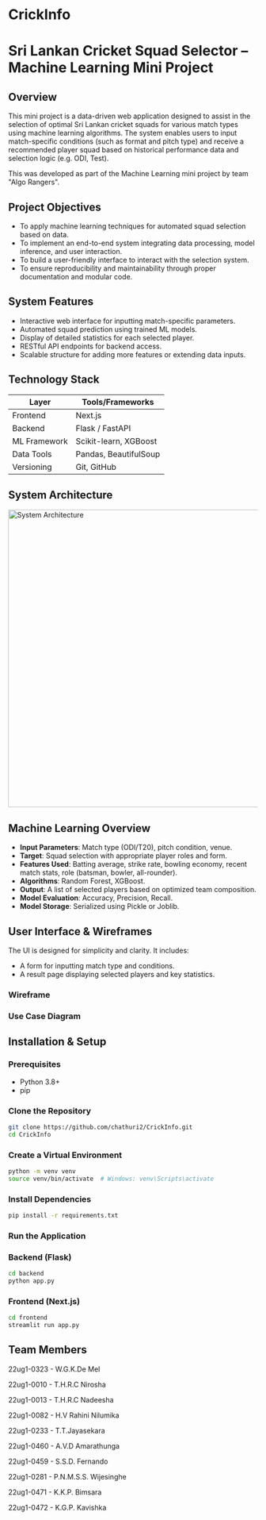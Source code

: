# CrickInfo

# Sri Lankan Cricket Squad Selector – Machine Learning Mini Project

## Overview

This mini project is a data-driven web application designed to assist in the selection of optimal Sri Lankan cricket squads for various match types using machine learning algorithms. The system enables users to input match-specific conditions (such as format and pitch type) and receive a recommended player squad based on historical performance data and selection logic (e.g. ODI, Test).

This was developed as part of the Machine Learning mini project by team "Algo Rangers".



## Project Objectives

- To apply machine learning techniques for automated squad selection based on data.
- To implement an end-to-end system integrating data processing, model inference, and user interaction.
- To build a user-friendly interface to interact with the selection system.
- To ensure reproducibility and maintainability through proper documentation and modular code.



## System Features

- Interactive web interface for inputting match-specific parameters.
- Automated squad prediction using trained ML models.
- Display of detailed statistics for each selected player.
- RESTful API endpoints for backend access.
- Scalable structure for adding more features or extending data inputs.



## Technology Stack

| Layer        | Tools/Frameworks            |
|--------------|-----------------------------|
| Frontend     | Next.js        |
| Backend      | Flask / FastAPI             |
| ML Framework | Scikit-learn, XGBoost       |
| Data Tools   | Pandas, BeautifulSoup       |
| Versioning   | Git, GitHub                 |



## System Architecture


<img src="https://github.com/user-attachments/assets/fbcb2422-4a23-443a-ab81-3a834d5a40a4" alt="System Architecture" width="600"/>






## Machine Learning Overview

- **Input Parameters**: Match type (ODI/T20), pitch condition, venue.
- **Target**: Squad selection with appropriate player roles and form.
- **Features Used**: Batting average, strike rate, bowling economy, recent match stats, role (batsman, bowler, all-rounder).
- **Algorithms**: Random Forest, XGBoost.
- **Output**: A list of selected players based on optimized team composition.
- **Model Evaluation**: Accuracy, Precision, Recall.
- **Model Storage**: Serialized using Pickle or Joblib.



## User Interface & Wireframes

The UI is designed for simplicity and clarity. It includes:

- A form for inputting match type and conditions.
- A result page displaying selected players and key statistics.

### Wireframe




### Use Case Diagram





## Installation & Setup

### Prerequisites

- Python 3.8+
- pip

### Clone the Repository
```bash
git clone https://github.com/chathuri2/CrickInfo.git
cd CrickInfo
```

### Create a Virtual Environment
```bash
python -m venv venv
source venv/bin/activate  # Windows: venv\Scripts\activate
```

### Install Dependencies
```bash
pip install -r requirements.txt
```

### Run the Application 

### Backend (Flask)
```bash
cd backend
python app.py
```
### Frontend (Next.js)
```bash
cd frontend
streamlit run app.py
```


## Team Members
22ug1-0323 - W.G.K.De Mel 

22ug1-0010 - T.H.R.C Nirosha

22ug1-0013 - T.H.R.C Nadeesha

22ug1-0082 - H.V Rahini Nilumika

22ug1-0233 - T.T.Jayasekara

22ug1-0460 - A.V.D Amarathunga

22ug1-0459 - S.S.D. Fernando

22ug1-0281 - P.N.M.S.S. Wijesinghe

22ug1-0471 - K.K.P. Bimsara

22ug1-0472 - K.G.P. Kavishka


